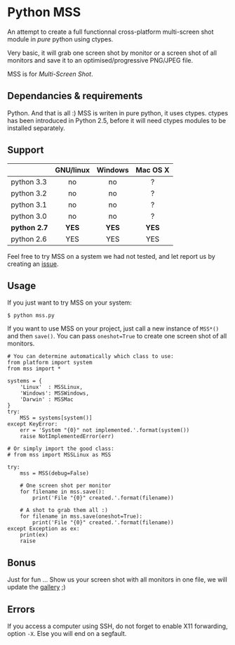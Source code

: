 Python MSS
===

An attempt to create a full functionnal cross-platform multi-screen
shot module in _pure_ python using ctypes.

Very basic, it will grab one screen shot by monitor or a screen shot
of all monitors and save it to an optimised/progressive PNG/JPEG file.

MSS is for *Multi-Screen Shot*.

Dependancies & requirements
---

Python. And that is all :)
MSS is writen in pure python, it uses ctypes.
ctypes has been introduced in Python 2.5, before it will need ctypes modules to be installed separately.

Support
---

|            | GNU/linux | Windows   | Mac OS X  |
|------------|:---------:|:---------:|:---------:|
| python 3.3 | no        | no        | ?         |
| python 3.2 | no        | no        | ?         |
| python 3.1 | no        | no        | ?         |
| python 3.0 | no        | no        | ?         |
| **python 2.7** | **YES**       | **YES**       | **YES**       |
| python 2.6 | YES       | YES       | YES       |

Feel free to try MSS on a system we had not tested, and let report us by creating an [issue](https://github.com/BoboTiG/python-mss/issues).

Usage
---

If you just want to try MSS on your system:

    $ python mss.py


If you want to use MSS on your project, just call a new instance of `MSS*()` and then `save()`.
You can pass `oneshot=True` to create one screen shot of all monitors.

    # You can determine automatically which class to use:
    from platform import system
    from mss import *

    systems = {
        'Linux'  : MSSLinux,
        'Windows': MSSWindows,
        'Darwin' : MSSMac
    }
    try:
        MSS = systems[system()]
    except KeyError:
        err = 'System "{0}" not implemented.'.format(system())
        raise NotImplementedError(err)

    # Or simply import the good class:
    # from mss import MSSLinux as MSS

    try:
        mss = MSS(debug=False)

        # One screen shot per monitor
        for filename in mss.save():
            print('File "{0}" created.'.format(filename))

        # A shot to grab them all :)
        for filename in mss.save(oneshot=True):
            print('File "{0}" created.'.format(filename))
    except Exception as ex:
        print(ex)
        raise

Bonus
---

Just for fun ...
Show us your screen shot with all monitors in one file, we will update the [gallery](https://tiger-222.fr/tout/python-mss/galerie/) ;)


Errors
---

If you access a computer using SSH, do not forget to enable X11 forwarding, option `-X`. Else you will end on a segfault.
